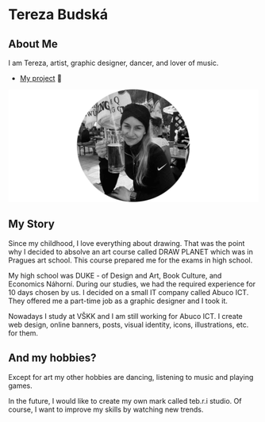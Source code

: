 # Tereza Budská

## About Me

I am Tereza, artist, graphic designer, dancer, and lover of music.

- [My project](case-study.md) 🌸

![that'sme.](me.jpg)

## My Story
Since my childhood, I love everything about drawing. That was the point why I decided to absolve an art course called DRAW PLANET which was in Pragues art school. This course prepared me for the exams in high school.

My high school was DUKE - of Design and Art, Book Culture, and Economics Náhorní.
During our studies, we had the required experience for 10 days chosen by us. I decided on a small IT company called Abuco ICT. They offered me a part-time job as a graphic designer and I took it. 

Nowadays I study at VŠKK and I am still working for Abuco ICT. I create web design, online banners, posts, visual identity, icons, illustrations, etc. for them.

## And my hobbies?
Except for art my other hobbies are dancing, listening to music and playing games.

In the future, I would like to create my own mark called teb.r.i studio. Of course, I want to improve my skills by watching new trends.
